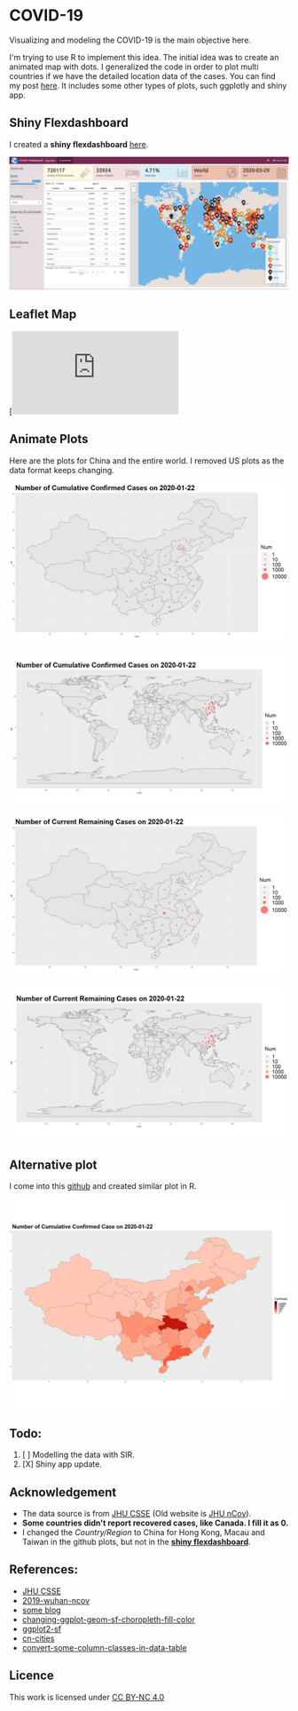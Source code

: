 # COVID-19

Visualizing and modeling the COVID-19 is the main objective here.

I'm trying to use R to implement this idea. The initial idea was to create an animated map with dots. I generalized the code in order to plot multi countries if we have the detailed location data of the cases. You can find my post [here](https://zhongjzsb.com/posts/baobao-posts/covid-19-visualization/). It includes some other types of plots, such ggplotly and shiny app.

## Shiny Flexdashboard

I created a **shiny flexdashboard** [here](https://app.zhongjzsb.com/COVID-19-dashboard/).

[![covid-19-dashboard](https://raw.githubusercontent.com/zhongjzsb/COVID-19-dashboard/master/flexdashboard-screenshot.png)](https://app.zhongjzsb.com/COVID-19-dashboard/)

## Leaflet Map

[![leaflet_map](https://app.zhongjzsb.com/COVID-19/static/images/leaflet-plot.html)

## Animate Plots

Here are the plots for China and the entire world. I removed US plots as the data format keeps changing.

![animate_china](./static/images/china_confirmed.gif)

<!-- ![animate_us](./static/images/us_confirmed.gif) -->

![animate_world](./static/images/world_confirmed.gif)

![animate_china](./static/images/china_current.gif)

![animate_world](./static/images/world_current.gif)

<!-- ![animate_us](./static/images/us_current.gif) -->


## Alternative plot

I come into this [github](https://github.com/globalcitizen/2019-wuhan-coronavirus-data/) and created similar plot in R.

![china_polygon_animate](./static/images/china_polygon_confirmed.gif)


## Todo:

1. [ ] Modelling the data with SIR.
2. [X] Shiny app update.

## Acknowledgement

- The data source is from [JHU CSSE](https://github.com/CSSEGISandData/COVID-19) (Old website is [JHU nCov](https://systems.jhu.edu/research/public-health/ncov/)).
- **Some countries didn't report recovered cases, like Canada. I fill it as 0.**
- I changed the *Country/Region* to China for Hong Kong, Macau and Taiwan in the github plots, but not in the [**shiny flexdashboard**](https://app.zhongjzsb.com/COVID-19-dashboard/).

## References:
- [JHU CSSE](https://systems.jhu.edu/research/public-health/ncov/)
- [2019-wuhan-ncov](https://github.com/globalcitizen/2019-wuhan-coronavirus-data/)
- [some blog](http://boazsobrado.com/blog/2019/01/13/where-i-was-in-2018/)
- [changing-ggplot-geom-sf-choropleth-fill-color](https://stackoverflow.com/questions/48288183/changing-ggplot-geom-sf-choropleth-fill-colors)
- [ggplot2-sf](https://www.r-spatial.org/r/2018/10/25/ggplot2-sf.html)
- [cn-cities](https://simplemaps.com/data/cn-cities)
- [convert-some-column-classes-in-data-table](https://stackoverflow.com/questions/32940580/convert-some-column-classes-in-data-table)

## Licence

This work is licensed under <a href="https://creativecommons.org/licenses/by-nc/4.0/" target="_blank" rel="noopener">CC BY-NC 4.0</a>
